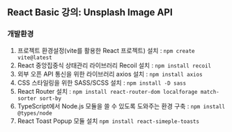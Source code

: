 ## React Basic 강의: Unsplash Image API

### 개발환경

1. 프로젝트 환경설정(vite를 활용한 React 프로젝트) 설치 : `npm create vite@latest` <br/>
2. React 중앙집중식 상태관리 라이브러리 Recoil 설치 : `npm install recoil`<br/>
3. 외부 오픈 API 통신을 위한 라이브러리 axios 설치 : `npm install axios` <br/>
4. CSS 스타일링을 위한 SASS/SCSS 설치 : `npm install -D sass` <br/>
5. React Router 설치 : `npm install react-router-dom localforage match-sorter sort-by` <br/>
6. TypeScript에서 Node.js 모듈을 쓸 수 있도록 도와주는 환경 구축 : `npm install @types/node` <br/>
7. React Toast Popup 모듈 설치 `npm install react-simeple-toasts` <br/>